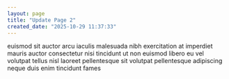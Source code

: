 ```yaml
---
layout: page
title: "Update Page 2"
created_date: "2025-10-29 11:37:33"
---
```


euismod sit auctor arcu iaculis malesuada nibh exercitation at imperdiet mauris auctor consectetur nisi tincidunt ut non euismod libero eu vel volutpat tellus nisl laoreet pellentesque sit volutpat pellentesque adipiscing neque duis enim tincidunt fames 
